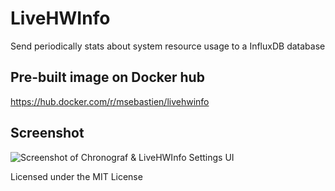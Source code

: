 # LiveHWInfo
Send periodically stats about system resource usage to a InfluxDB database

## Pre-built image on Docker hub
https://hub.docker.com/r/msebastien/livehwinfo

## Screenshot
![Screenshot of Chronograf & LiveHWInfo Settings UI](https://i.imgur.com/jd0VpyR.png)

Licensed under the MIT License
